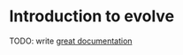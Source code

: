 # Introduction to evolve

TODO: write [great documentation](http://jacobian.org/writing/what-to-write/)

